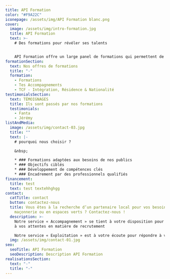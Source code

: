 ```yaml
---
title: API Formation
color: "#F9A22C"
iconepage: /assets/img/API Formation blanc.png
cover:
  image: /assets/img/intro-formation.jpg
  title: API Formation
  text: >-
    # D﻿es formations pour révéler ses talents


    API Formation offre un large panel de formations qui permettent de se former, de retrouver confiance et se préparer à un métier.
formationSection:
  text: Nos offres de formations
  title: "-"
  formation:
    - Formations
    - Tes Accompagnements
    - T﻿CF - Intégration, Résidence & Nationalité
testimonialsSection:
  text: TÉMOIGNAGES
  title: Ils sont passés par nos formations
  testimonials:
    - Fanta
    - Jérémy
listAndMedia:
  image: /assets/img/contact-03.jpg
  title: ""
  text: |-
    # pourquoi nous choisir ?

    &nbsp;

    * ### Formations adaptées aux besoins de nos publics
    * ### Objectifs ciblés
    * ### Développement de compétences clés
    * ### Encadrement par des professionnels qualifiés
financement:
  title: test
  text: t﻿est textehhghgg
contact:
  catTitle: contact
  button: contactez-nous
  title: Vous êtes à la recherche d’un partenaire local pour vos besoins en
    maçonnerie ou en espaces verts ? Contactez-nous !
  description: >-
    Notre service « Accompagnement » se tient à votre disposition pour répondre
    à vos attentes en matière de recrutement

    Notre service « Exploitation » est à votre écoute pour répondre à vos besoins en matière de sous-traitance, d’entretien, de rénovation ou de projets de développement.
  img: /assets/img/contact-01.jpg
seo:
  seoTitle: API Formation
  seoDescription: Description API Formation
realisationsSection:
  text: "-"
  title: "-"
---
```

